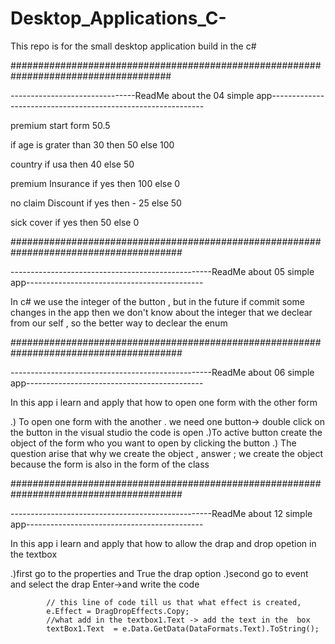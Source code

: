 # Desktop_Applications_C-
This repo is for the small desktop application build in the c#





#####################################################################################

-------------------------------ReadMe about the 04 simple app-------------------------------------------------------------

premium start form 50.5

if age is grater than 30 then 50 else 100

country if usa then 40 else 50

premium Insurance if yes then 100 else 0

no claim Discount if yes then - 25 else 50

sick cover if yes then 50 else 0

#######################################################################################

--------------------------------------------------ReadMe about 05 simple app--------------------------------------------

In c# we use the integer of the button , but in the future if commit some changes in the app then we don't know about the integer that we declear from our self , so the better way to declear the enum 



#######################################################################################


--------------------------------------------------ReadMe about 06 simple app--------------------------------------------

In this app i learn and apply that how to open one form with the other form 

.) To open one form with the another . we need one button-> double click on the button in the visual studio the code is open 
.)To active button create the object of the form who you want to open by clicking the button
.) The question arise that why we create the object , answer ; we create the object because the form is also in the form of the class 



#######################################################################################


--------------------------------------------------ReadMe about 12 simple app--------------------------------------------

In this app i learn and apply that how to allow the drap and drop opetion in the textbox  

.)first go to the properties and True the drap option
.)second go to event and select the drap Enter->and  write the code


            // this line of code till us that what effect is created,
            e.Effect = DragDropEffects.Copy;
            //what add in the textbox1.Text -> add the text in the  box 
            textBox1.Text  = e.Data.GetData(DataFormats.Text).ToString();
        



















